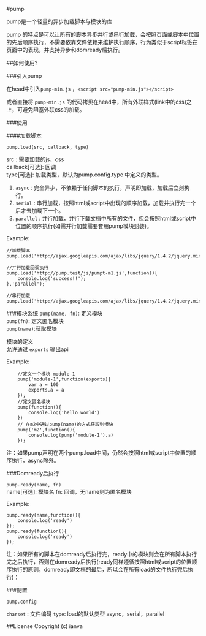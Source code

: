 #pump

pump是一个轻量的异步加载脚本与模块的库

pump 的特点是可以让所有的脚本异步并行或串行加载，会按照页面或脚本中位置的先后顺序执行，不需要依靠文件依赖来维护执行顺序，行为类似于script标签在页面中的表现，并支持异步和domready后执行。

##如何使用?

###引入pump

在head中引入`pump-min.js` ，`<script src="pump-min.js"></script>`

或者直接将 `pump-min.js` 的代码拷贝在head中，所有外联样式(link中的css)之上，可避免阻塞外联css的加载。

###使用

####加载脚本

`pump.load(src, callback, type)`

src : 需要加载的js，css  
callback[可选]: 回调  
type[可选]: 加载类型，默认为pump.config.type 中定义的类型。  
1. `async` : 完全异步，不依赖于任何脚本的执行，声明即加载，加载后立刻执行。  
2. `serial` : 串行加载，按照html或script中出现的顺序加载，加载并执行完一个后才去加载下一个。  
3. `parallel` : 并行加载，并行下载文档中所有的文件，但会按照html或script中位置的顺序执行(如需并行加载需要套用pump模块封装)。


Example:
	
	//加载脚本
	pump.load('http://ajax.googleapis.com/ajax/libs/jquery/1.4.2/jquery.min.js');
	
	//并行加载回调执行
	pump.load('http://pump.test/js/pumpt-m1.js',function(){
		console.log('success!!');
	},'parallel');
	
	//串行加载
	pump.load('http://ajax.googleapis.com/ajax/libs/jquery/1.4.2/jquery.min.js','serial')

###模块系统
`pump(name, fn)`: 定义模块  
`pump(fn)`: 定义匿名模块  
`pump(name)`:获取模块

模块的定义  
允许通过 `exports` 输出api

Example:

		//定义一个模块 module-1
		pump('module-1',function(exports){
        	var a = 100
            exports.a = a
        });
        //定义匿名模块
        pump(function(){
        	console.log('hello world')
        })
        // 在m2中通过pump(name)的方式获取到模块
        pump('m2',function(){
        	console.log(pump('module-1').a)
        });

注：如果pump声明在两个pump.load中间，仍然会按照html或script中位置的顺序执行，async除外。

###Domready后执行

`pump.ready(name, fn)`  
name[可选]: 模块名
fn: 回调，无name则为匿名模块

Example:

	pump.ready(name,function(){
		console.log('ready')
	});
	pump.ready(function(){
		console.log('ready')
	});
	
注：如果所有的脚本在domready后执行完，ready中的模块则会在所有脚本执行完之后执行，否则在domready后执行(ready同样遵循按照html或script的位置顺序执行的原则，domready即文档的最后，所以会在所有load的文件执行完后执行)；

###配置

`pump.config`

`charset` : 文件编码
`type`: load的默认类型 async，serial，parallel




##License
Copyright (c) ianva






